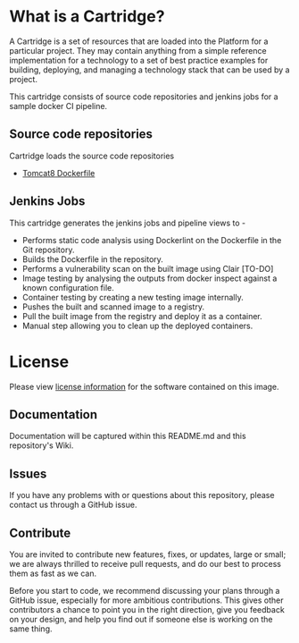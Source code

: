 # What is a Cartridge?

A Cartridge is a set of resources that are loaded into the Platform for a particular project. They may contain anything from a simple reference implementation for a technology to a set of best practice examples for building, deploying, and managing a technology stack that can be used by a project.

This cartridge consists of source code repositories and jenkins jobs for a sample docker CI pipeline.

## Source code repositories

Cartridge loads the source code repositories

* [Tomcat8 Dockerfile](https://github.com/Accenture/adop-cartridge-docker-reference/)

## Jenkins Jobs

This cartridge generates the jenkins jobs and pipeline views to -

* Performs static code analysis using Dockerlint on the Dockerfile in the Git repository.
* Builds the Dockerfile in the repository.
* Performs a vulnerability scan on the built image using Clair [TO-DO]
* Image testing by analysing the outputs from docker inspect against a known configuration file.
* Container testing by creating a new testing image internally.
* Pushes the built and scanned image to a registry.
* Pull the built image from the registry and deploy it as a container.
* Manual step allowing you to clean up the deployed containers.

# License
Please view [license information](LICENSE.md) for the software contained on this image.

## Documentation
Documentation will be captured within this README.md and this repository's Wiki.

## Issues
If you have any problems with or questions about this repository, please contact us through a GitHub issue.

## Contribute
You are invited to contribute new features, fixes, or updates, large or small; we are always thrilled to receive pull requests, and do our best to process them as fast as we can.

Before you start to code, we recommend discussing your plans through a GitHub issue, especially for more ambitious contributions. This gives other contributors a chance to point you in the right direction, give you feedback on your design, and help you find out if someone else is working on the same thing.
